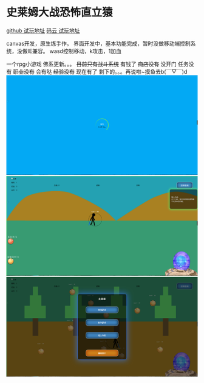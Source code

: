  # 史莱姆大战恐怖直立猿

<a href="https://leitingx762.github.io/rpg-game/src/" target="_blank">github 试玩地址</a>
<a href="https://airgoo.gitee.io/rpg-game/" target="_blank">码云 试玩地址</a>


canvas开发，原生练手作。
界面开发中，基本功能完成，暂时没做移动端控制系统，没做IE兼容。
wasd控制移动，k攻击，1加血

一个rpg小游戏
佛系更新。。。
~~目前只有战斗系统~~ 有钱了
~~商店没有~~ 没开门
任务没有
~~职业没有~~ 会有哒
~~经验没有~~ 现在有了
剩下的。。。再说啦~摸鱼去b(￣▽￣)d
![](./image/1.png)
![](./image/2.png)
![](./image/3.png)